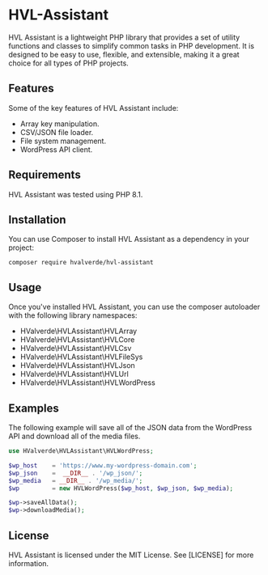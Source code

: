 # HVL-Assistant

HVL Assistant is a lightweight PHP library that provides a set of utility functions and classes to simplify common tasks in PHP development. It is designed to be easy to use, flexible, and extensible, making it a great choice for all types of PHP projects.

## Features

Some of the key features of HVL Assistant include:

- Array key manipulation.
- CSV/JSON file loader.
- File system management.
- WordPress API client.

## Requirements

HVL Assistant was tested using PHP 8.1.

## Installation

You can use Composer to install HVL Assistant as a dependency in your project:

```
composer require hvalverde/hvl-assistant
```

## Usage

Once you've installed HVL Assistant, you can use the composer autoloader with the following library namespaces:

- HValverde\HVLAssistant\HVLArray
- HValverde\HVLAssistant\HVLCore
- HValverde\HVLAssistant\HVLCsv
- HValverde\HVLAssistant\HVLFileSys
- HValverde\HVLAssistant\HVLJson
- HValverde\HVLAssistant\HVLUrl
- HValverde\HVLAssistant\HVLWordPress

## Examples

The following example will save all of the JSON data from the WordPress API and download all of the media files.

```php
use HValverde\HVLAssistant\HVLWordPress;

$wp_host	= 'https://www.my-wordpress-domain.com';
$wp_json	=  __DIR__ . '/wp_json/';
$wp_media	= __DIR__ . '/wp_media/';
$wp			= new HVLWordPress($wp_host, $wp_json, $wp_media);

$wp->saveAllData();
$wp->downloadMedia();
```

## License

HVL Assistant is licensed under the MIT License. See [LICENSE] for more information.